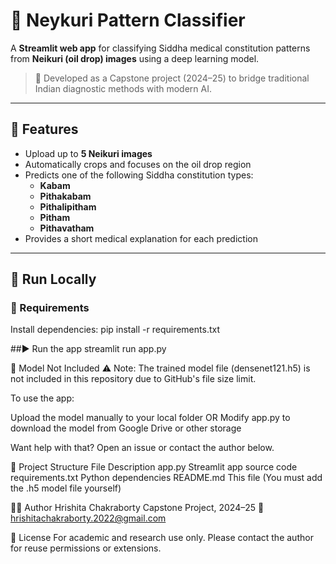 # 🧪 Neykuri Pattern Classifier

A **Streamlit web app** for classifying Siddha medical constitution patterns from **Neikuri (oil drop) images** using a deep learning model.

> 🔬 Developed as a Capstone project (2024–25) to bridge traditional Indian diagnostic methods with modern AI.

---

## 📸 Features

- Upload up to **5 Neikuri images**
- Automatically crops and focuses on the oil drop region
- Predicts one of the following Siddha constitution types:
  - **Kabam**
  - **Pithakabam**
  - **Pithalipitham**
  - **Pitham**
  - **Pithavatham**
- Provides a short medical explanation for each prediction

---

## 🚀 Run Locally

### 🧰 Requirements

Install dependencies:
pip install -r requirements.txt

##▶️ Run the app
streamlit run app.py

🔄 Model Not Included
⚠️ Note: The trained model file (densenet121.h5) is not included in this repository due to GitHub's file size limit.

To use the app:

Upload the model manually to your local folder
OR
Modify app.py to download the model from Google Drive or other storage

Want help with that? Open an issue or contact the author below.

📂 Project Structure
File	Description
app.py	Streamlit app source code
requirements.txt	Python dependencies
README.md	This file
(You must add the .h5 model file yourself)	

👩‍🔬 Author
Hrishita Chakraborty
Capstone Project, 2024–25
📧 hrishitachakraborty.2022@gmail.com

📜 License
For academic and research use only. Please contact the author for reuse permissions or extensions.

